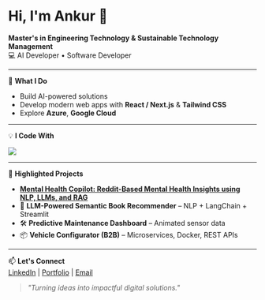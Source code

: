 # Hi, I'm Ankur 👋  
**Master's in Engineering Technology & Sustainable Technology Management**  
💻 AI Developer • Software Developer

---

🚀 **What I Do**  
- Build AI-powered solutions   
- Develop modern web apps with **React / Next.js** & **Tailwind CSS**  
- Explore **Azure**, **Google Cloud**

---

💡 **I Code With**  
<p>
  <img src="https://skillicons.dev/icons?i=java,python,javascript,typescript,react,nextjs,tailwind,html,css,dotnet,spring,mysql,azure,gcp,docker" />
</p>

---

🌟 **Highlighted Projects**  
-  [**Mental Health Copilot: Reddit-Based Mental Health Insights using NLP, LLMs, and RAG**](https://github.com/ankur-mali/Mental-Health-Copilot-RAG)
- 🤖 **LLM-Powered Semantic Book Recommender** – NLP + LangChain + Streamlit
- 🛠 **Predictive Maintenance Dashboard** – Animated sensor data   
- 📦 **Vehicle Configurator (B2B)** – Microservices, Docker, REST APIs  

---

📫 **Let's Connect**  
[LinkedIn](https://linkedin.com/in/ankur-mali-/) | [Portfolio](https://ankurmali.com) | [Email](mailto:ankurmali02@gmail.com)  

> *"Turning ideas into impactful digital solutions."*

